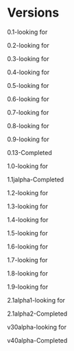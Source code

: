 # Versions
0.1-looking for

0.2-looking for

0.3-looking for

0.4-looking for 

0.5-looking for

0.6-looking for

0.7-looking for

0.8-looking for

0.9-looking for

0.13-Completed

1.0-looking for

1.1jalpha-Completed

1.2-looking for

1.3-looking for

1.4-looking for

1.5-looking for

1.6-looking for

1.7-looking for

1.8-looking for

1.9-looking for

2.1alpha1-looking for

2.1alpha2-Completed

v30alpha-looking for

v40alpha-Completed
